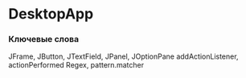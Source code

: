 # DesktopApp
### Ключевые слова
JFrame, JButton, JTextField, JPanel, JOptionPane 
addActionListener, actionPerformed
Regex, pattern.matcher
